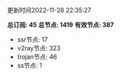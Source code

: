 更新时间2022-11-28 22:35:27

**总订阅: 45**
**总节点: 1419**
**有效节点: 387**
- ssr节点: 17
- v2ray节点: 323
- trojan节点: 46
- ss节点: 1
